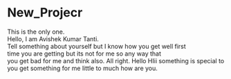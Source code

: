 # New_Projecr
This is the only one.<br>
Hello, I am Avishek Kumar Tanti.<br>
Tell something about yourself but I know how you get well first<br> time you are getting but its not for me  so any way that <br> you get bad for me and think also. All right.
Hello HIii something is special to you get something for me little to much how are you.
